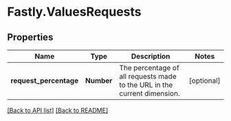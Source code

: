 # Fastly.ValuesRequests

## Properties

Name | Type | Description | Notes
------------ | ------------- | ------------- | -------------
**request_percentage** | **Number** | The percentage of all requests made to the URL in the current dimension. | [optional] 


[[Back to API list]](../../README.md#endpoints) [[Back to README]](../../README.md)
